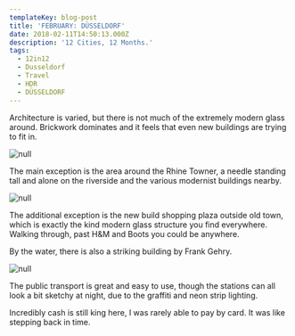 ```yaml
---
templateKey: blog-post
title: 'FEBRUARY: DÜSSELDORF'
date: 2018-02-11T14:50:13.000Z
description: '12 Cities, 12 Months.'
tags:
  - 12in12
  - Dusseldorf
  - Travel
  - HDR
  - DÜSSELDORF
---
```

Architecture is varied, but there is not much of the extremely modern glass around. Brickwork dominates and it feels that even new buildings are trying to fit in.

![null](/img/img_1516-4.jpg)

The main exception is the area around the Rhine Towner, a needle standing tall and alone on the riverside and the various modernist buildings nearby.

![null](/img/img_1537-4.jpg)

The additional exception is the new build shopping plaza outside old town, which is exactly the kind modern glass structure you find everywhere. Walking through, past H&M and Boots you could be anywhere. 

By the water, there is also a striking building by Frank Gehry.

![null](/img/img_1646-4.jpg)

The public transport is great and easy to use, though the stations can all look a bit sketchy at night, due to the graffiti and neon strip lighting.

Incredibly cash is still king here, I was rarely able to pay by card. It was like stepping back in time.
